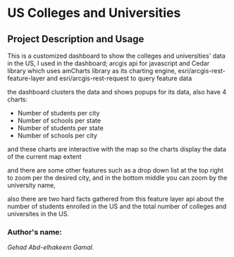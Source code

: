 # US Colleges and Universities

## Project Description and Usage 
This is a customized dashboard to show the colleges and universities' data in the US,
I used in the dashboard; arcgis api for javascript and Cedar library which uses amCharts library as its charting engine, esri/arcgis-rest-feature-layer and esri/arcgis-rest-request to query feature data

the dashboard clusters the data and shows popups for its data, also have 4 charts:

- Number of students per city
- Number of schools per state 
- Number of students per state 
- Number of schools per city
    
and these charts are interactive with the map so the charts display the data of the current map extent

and there are some other features such as a drop down list at the top right to zoom per the desired city, and in the bottom middle you can zoom by the university name,

also there are two hard facts gathered from this feature layer api about the number of students enrolled in the US and the total number of colleges and universites in the US.



### Author's name:
*Gehad Abd-elhakeem Gamal.* 

